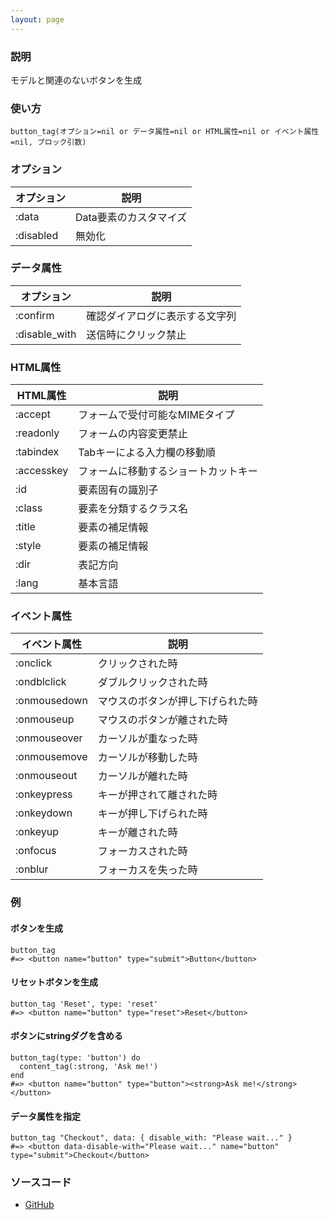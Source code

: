 ```yaml
---
layout: page
---
```


### 説明

モデルと関連のないボタンを生成

### 使い方

    button_tag(オプション=nil or データ属性=nil or HTML属性=nil or イベント属性=nil, ブロック引数)

### オプション

| オプション | 説明                   |
| ---------- | ---------------------- |
| :data      | Data要素のカスタマイズ |
| :disabled  | 無効化                 |

### データ属性

| オプション    | 説明                           |
| ------------- | ------------------------------ |
| :confirm      | 確認ダイアログに表示する文字列 |
| :disable_with | 送信時にクリック禁止           |

### HTML属性

| HTML属性   | 説明                                 |
| ---------- | ------------------------------------ |
| :accept    | フォームで受付可能なMIMEタイプ       |
| :readonly  | フォームの内容変更禁止               |
| :tabindex  | Tabキーによる入力欄の移動順          |
| :accesskey | フォームに移動するショートカットキー |
| :id        | 要素固有の識別子                     |
| :class     | 要素を分類するクラス名               |
| :title     | 要素の補足情報                       |
| :style     | 要素の補足情報                       |
| :dir       | 表記方向                             |
| :lang      | 基本言語                             |

### イベント属性

| イベント属性 | 説明                             |
| ------------ | -------------------------------- |
| :onclick     | クリックされた時                 |
| :ondblclick  | ダブルクリックされた時           |
| :onmousedown | マウスのボタンが押し下げられた時 |
| :onmouseup   | マウスのボタンが離された時       |
| :onmouseover | カーソルが重なった時             |
| :onmousemove | カーソルが移動した時             |
| :onmouseout  | カーソルが離れた時               |
| :onkeypress  | キーが押されて離された時         |
| :onkeydown   | キーが押し下げられた時           |
| :onkeyup     | キーが離された時                 |
| :onfocus     | フォーカスされた時               |
| :onblur      | フォーカスを失った時             |

### 例

#### ボタンを生成

    button_tag
    #=> <button name="button" type="submit">Button</button>

#### リセットボタンを生成

    button_tag 'Reset', type: 'reset'
    #=> <button name="button" type="reset">Reset</button>

#### ボタンにstringダグを含める

    button_tag(type: 'button') do
      content_tag(:strong, 'Ask me!')
    end
    #=> <button name="button" type="button"><strong>Ask me!</strong></button>

#### データ属性を指定

    button_tag "Checkout", data: { disable_with: "Please wait..." }
    #=> <button data-disable-with="Please wait..." name="button" type="submit">Checkout</button>

### ソースコード

- [GitHub](https://github.com/rails/rails/blob/984c3ef2775781d47efa9f541ce570daa2434a80/actionview/lib/action_view/helpers/form_tag_helper.rb#L578)
